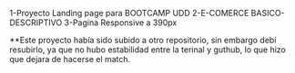 1-Proyecto Landing page para BOOTCAMP UDD
2-E-COMERCE BASICO-DESCRIPTIVO
3-Pagina Responsive a 390px

**Este proyecto había sido subido a otro repositorio, sin embargo debí resubirlo, ya que no hubo estabilidad entre la terinal y guthub, lo que hizo que dejara de hacerse el match.